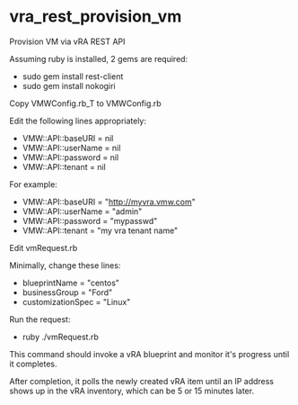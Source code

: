 # vra_rest_provision_vm
Provision VM via vRA REST API

Assuming ruby is installed, 2 gems are required:

- sudo gem install rest-client
- sudo gem install nokogiri

Copy VMWConfig.rb_T to VMWConfig.rb

Edit the following lines appropriately:

- VMW::API::baseURI = nil
- VMW::API::userName = nil
- VMW::API::password = nil 
- VMW::API::tenant = nil 

For example:

- VMW::API::baseURI = "http://myvra.vmw.com"
- VMW::API::userName = "admin"
- VMW::API::password = "mypasswd"
- VMW::API::tenant = "my vra tenant name"

Edit vmRequest.rb

Minimally, change these lines:

- blueprintName = "centos"
- businessGroup = "Ford"
- customizationSpec = "Linux"

Run the request:

- ruby ./vmRequest.rb

This command should invoke a vRA blueprint and monitor
it's progress until it completes.  

After completion, it polls the newly
created vRA item until an IP address shows up in the vRA inventory, which can be 5 or 15 minutes later.
